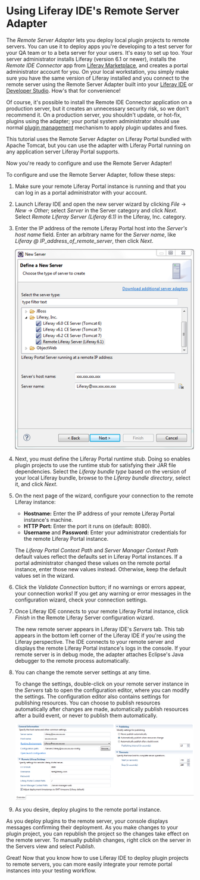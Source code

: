 # Using Liferay IDE's Remote Server Adapter

The *Remote Server Adapter* lets you deploy local plugin projects to remote
servers. You can use it to deploy apps you're developing to a test server for
your QA team or to a beta server for your users. It's easy to set up too.
Your server administrator installs Liferay (version 6.1 or newer), installs the
*Remote IDE Connector* app from [Liferay Marketplace](http://www.liferay.com/marketplace), 
and creates a portal administrator account for you. On your local workstation,
you simply make sure you have the same version of Liferay installed and you
connect to the remote server using the Remote Server Adapter built into your
[Liferay IDE](http://www.liferay.com/downloads/liferay-projects/liferay-ide) or
[Developer Studio](http://www.liferay.com/group/customer/products/developer-studio). 
How's that for convenience! 

Of course, it's possible to install the Remote IDE Connector application on a
production server, but it creates an unnecessary security risk, so we don't
recommend it. On a production server, you shouldn't update, or hot-fix, plugins
using the adapter; your portal system administrator should use normal [plugin management](http://www.liferay.com/documentation/liferay-portal/6.2/user-guide/-/ai/plugin-management-liferay-portal-6-2-user-guide-14-en)
mechanism to apply plugin updates and fixes. 

This tutorial uses the Remote Server Adapter on Liferay Portal bundled with
Apache Tomcat, but you can use the adapter with Liferay Portal running on any
application server Liferay Portal supports. 

Now you're ready to configure and use the Remote Server Adapter! 

To configure and use the Remote Server Adapter, follow these steps: 

1.  Make sure your remote Liferay Portal instance is running and that you can
    log in as a portal administrator with your account. 

2.  Launch Liferay IDE and open the new server wizard by clicking *File* &rarr;
    *New* &rarr; *Other*; select *Server* in the Server category and click
    *Next*. Select *Remote Liferay Server (Liferay 6.1)* in the Liferay, Inc.
    category.

3.  Enter the IP address of the remote Liferay Portal host into the *Server's
    host name* field. Enter an arbitrary name for the *Server name*, like *Liferay @
    IP_address_of_remote_server*, then click *Next*. 

    ![Figure 2: Configure the remote Liferay server's information.](../../images/remote_server_adapter_wizard_1.png)

4.  Next, you must define the Liferay Portal runtime stub. Doing so enables
    plugin projects to use the runtime stub for satisfying their JAR file
    dependencies. Select the *Liferay bundle type* based on the version of your
    local Liferay bundle, browse to the *Liferay bundle directory*, select it, and
    click *Next*. 

5.  On the next page of the wizard, configure your connection to the remote
    Liferay instance: 
    - **Hostname:** Enter the IP address of your remote Liferay Portal
    instance's machine. 
    - **HTTP Port:** Enter the port it runs on (default: 8080). 
    - **Username** and **Password:** Enter your administrator credentials for
    the remote Liferay Portal instance. 

    The *Liferay Portal Context Path* and *Server Manager Context Path*
    default values reflect the defaults set in Liferay Portal
    instances. If a portal administrator changed these values on the remote
    portal instance, enter those new values instead. Otherwise, keep the
    default values set in the wizard. 

6.  Click the *Validate Connection* button; if no warnings or errors appear,
    your connection works! If you get any warning or error messages in the
    configuration wizard, check your connection settings. 

7.  Once Liferay IDE connects to your remote Liferay Portal instance,
    click *Finish* in the Remote Liferay Server configuration wizard. 

    The new remote server appears in Liferay IDE's *Servers* tab. This tab
    appears in the bottom left corner of the Liferay IDE if you're using the
    Liferay perspective. The IDE connects to your remote server and displays the
    remote Liferay Portal instance's logs in the console. If your remote server
    is in debug mode, the adapter attaches Eclipse's Java debugger to the remote
    process automatically. 

8.  You can change the remote server settings at any time. 

    To change the settings, double-click on your remote server instance in the
    *Servers* tab to open the configuration editor, where you can modify the
    settings. The configuration editor also contains settings for publishing
    resources. You can choose to publish resources automatically after changes
    are made, automatically publish resources after a build event, or never to
    publish them automatically. 

    ![Figure 3: The remote server's configuration editor lets you modify remote settings, specify how resources are published, and set time limits for server operations.](../../images/remote_server_configuration_editor.png)

9.  As you desire, deploy plugins to the remote portal instance. 

As you deploy plugins to the remote server, your console displays messages
confirming their deployment. As you make changes to your plugin project,
you can republish the project so the changes take effect on the remote server.
To manually publish changes, right click on the server in the Servers view and
select *Publish*. 

Great! Now that you know how to use Liferay IDE to deploy plugin projects to 
remote servers, you can more easily integrate your remote portal instances into 
your testing workflow. 

